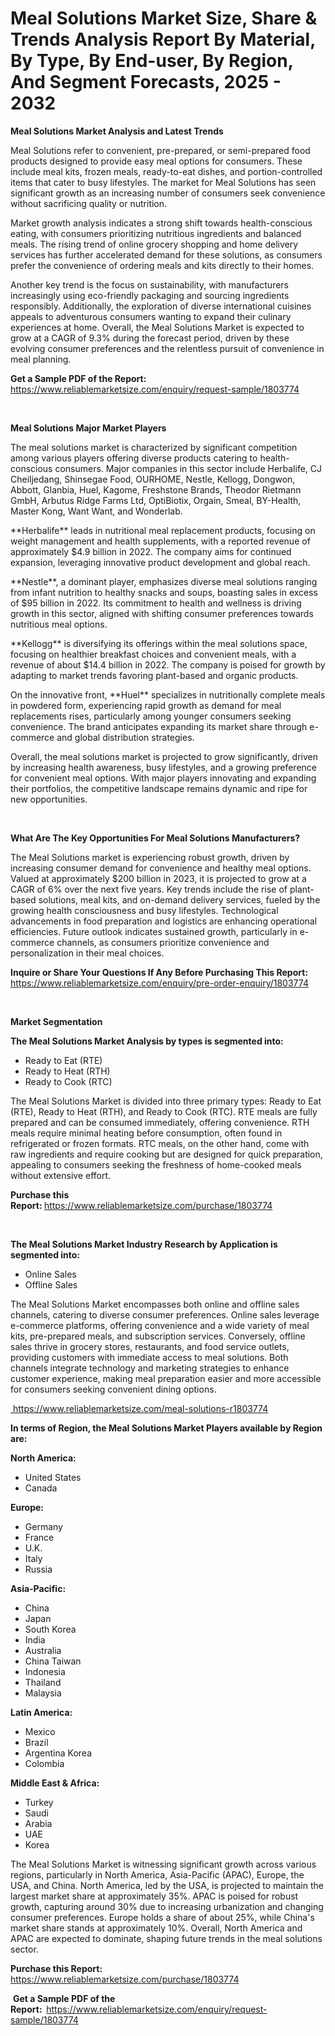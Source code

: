 <p><h1>Meal Solutions Market Size, Share & Trends Analysis Report By Material, By Type, By End-user, By Region, And Segment Forecasts, 2025 - 2032</h1></p><p><strong>Meal Solutions Market Analysis and Latest Trends</strong></p>
<p><p>Meal Solutions refer to convenient, pre-prepared, or semi-prepared food products designed to provide easy meal options for consumers. These include meal kits, frozen meals, ready-to-eat dishes, and portion-controlled items that cater to busy lifestyles. The market for Meal Solutions has seen significant growth as an increasing number of consumers seek convenience without sacrificing quality or nutrition.</p><p>Market growth analysis indicates a strong shift towards health-conscious eating, with consumers prioritizing nutritious ingredients and balanced meals. The rising trend of online grocery shopping and home delivery services has further accelerated demand for these solutions, as consumers prefer the convenience of ordering meals and kits directly to their homes.</p><p>Another key trend is the focus on sustainability, with manufacturers increasingly using eco-friendly packaging and sourcing ingredients responsibly. Additionally, the exploration of diverse international cuisines appeals to adventurous consumers wanting to expand their culinary experiences at home. Overall, the Meal Solutions Market is expected to grow at a CAGR of 9.3% during the forecast period, driven by these evolving consumer preferences and the relentless pursuit of convenience in meal planning.</p></p>
<p><strong>Get a Sample PDF of the Report:&nbsp;</strong> <a href="https://www.reliablemarketsize.com/enquiry/request-sample/1803774?utm_campaign=3014&utm_medium=2&utm_source=Github&utm_content=ia&utm_term=16042025&utm_id=meal-solutions">https://www.reliablemarketsize.com/enquiry/request-sample/1803774</a></p>
<p>&nbsp;</p>
<p><strong>Meal Solutions Major Market Players</strong></p>
<p><p>The meal solutions market is characterized by significant competition among various players offering diverse products catering to health-conscious consumers. Major companies in this sector include Herbalife, CJ Cheiljedang, Shinsegae Food, OURHOME, Nestle, Kellogg, Dongwon, Abbott, Glanbia, Huel, Kagome, Freshstone Brands, Theodor Rietmann GmbH, Arbutus Ridge Farms Ltd, OptiBiotix, Orgain, Smeal, BY-Health, Master Kong, Want Want, and Wonderlab.</p><p>**Herbalife** leads in nutritional meal replacement products, focusing on weight management and health supplements, with a reported revenue of approximately $4.9 billion in 2022. The company aims for continued expansion, leveraging innovative product development and global reach.</p><p>**Nestle**, a dominant player, emphasizes diverse meal solutions ranging from infant nutrition to healthy snacks and soups, boasting sales in excess of $95 billion in 2022. Its commitment to health and wellness is driving growth in this sector, aligned with shifting consumer preferences towards nutritious meal options.</p><p>**Kellogg** is diversifying its offerings within the meal solutions space, focusing on healthier breakfast choices and convenient meals, with a revenue of about $14.4 billion in 2022. The company is poised for growth by adapting to market trends favoring plant-based and organic products.</p><p>On the innovative front, **Huel** specializes in nutritionally complete meals in powdered form, experiencing rapid growth as demand for meal replacements rises, particularly among younger consumers seeking convenience. The brand anticipates expanding its market share through e-commerce and global distribution strategies.</p><p>Overall, the meal solutions market is projected to grow significantly, driven by increasing health awareness, busy lifestyles, and a growing preference for convenient meal options. With major players innovating and expanding their portfolios, the competitive landscape remains dynamic and ripe for new opportunities.</p></p>
<p>&nbsp;</p>
<p><strong>What Are The Key Opportunities For Meal Solutions Manufacturers?</strong></p>
<p><p>The Meal Solutions market is experiencing robust growth, driven by increasing consumer demand for convenience and healthy meal options. Valued at approximately $200 billion in 2023, it is projected to grow at a CAGR of 6% over the next five years. Key trends include the rise of plant-based solutions, meal kits, and on-demand delivery services, fueled by the growing health consciousness and busy lifestyles. Technological advancements in food preparation and logistics are enhancing operational efficiencies. Future outlook indicates sustained growth, particularly in e-commerce channels, as consumers prioritize convenience and personalization in their meal choices.</p></p>
<p><strong>Inquire or Share Your Questions If Any Before Purchasing This Report:</strong> <a href="https://www.reliablemarketsize.com/enquiry/pre-order-enquiry/1803774?utm_campaign=3014&utm_medium=2&utm_source=Github&utm_content=ia&utm_term=16042025&utm_id=meal-solutions">https://www.reliablemarketsize.com/enquiry/pre-order-enquiry/1803774</a></p>
<p>&nbsp;</p>
<p><strong>Market Segmentation</strong></p>
<p><strong>The Meal Solutions Market Analysis by types is segmented into:</strong></p>
<p><ul><li>Ready to Eat (RTE)</li><li>Ready to Heat (RTH)</li><li>Ready to Cook (RTC)</li></ul></p>
<p><p>The Meal Solutions Market is divided into three primary types: Ready to Eat (RTE), Ready to Heat (RTH), and Ready to Cook (RTC). RTE meals are fully prepared and can be consumed immediately, offering convenience. RTH meals require minimal heating before consumption, often found in refrigerated or frozen formats. RTC meals, on the other hand, come with raw ingredients and require cooking but are designed for quick preparation, appealing to consumers seeking the freshness of home-cooked meals without extensive effort.</p></p>
<p><strong>Purchase this Report:&nbsp;</strong><a href="https://www.reliablemarketsize.com/purchase/1803774?utm_campaign=3014&utm_medium=2&utm_source=Github&utm_content=ia&utm_term=16042025&utm_id=meal-solutions">https://www.reliablemarketsize.com/purchase/1803774</a></p>
<p>&nbsp;</p>
<p><strong>The Meal Solutions Market Industry Research by Application is segmented into:</strong></p>
<p><ul><li>Online Sales</li><li>Offline Sales</li></ul></p>
<p><p>The Meal Solutions Market encompasses both online and offline sales channels, catering to diverse consumer preferences. Online sales leverage e-commerce platforms, offering convenience and a wide variety of meal kits, pre-prepared meals, and subscription services. Conversely, offline sales thrive in grocery stores, restaurants, and food service outlets, providing customers with immediate access to meal solutions. Both channels integrate technology and marketing strategies to enhance customer experience, making meal preparation easier and more accessible for consumers seeking convenient dining options.</p></p>
<p><a href="https://www.reliablemarketsize.com/meal-solutions-r1803774?utm_campaign=3014&utm_medium=2&utm_source=Github&utm_content=ia&utm_term=16042025&utm_id=meal-solutions">&nbsp;https://www.reliablemarketsize.com/meal-solutions-r1803774</a></p>
<p><strong>In terms of Region, the Meal Solutions Market Players available by Region are:</strong></p>
<p>
    <p> <strong> North America: </strong>
        <ul>
            <li>United States</li>
            <li>Canada</li>
        </ul>
        </p> 
    <p> <strong> Europe: </strong>
        <ul>
            <li>Germany</li>
            <li>France</li>
            <li>U.K.</li>
            <li>Italy</li>
            <li>Russia</li>
        </ul>
        </p> 
    <p> <strong> Asia-Pacific: </strong>
        <ul>
            <li>China</li>
            <li>Japan</li>
            <li>South Korea</li>
            <li>India</li>
            <li>Australia</li>
            <li>China Taiwan</li>
            <li>Indonesia</li>
            <li>Thailand</li>
            <li>Malaysia</li>
        </ul>
        </p> 
    <p> <strong> Latin America: </strong>
        <ul>
            <li>Mexico</li>
            <li>Brazil</li>
            <li>Argentina Korea</li>
            <li>Colombia</li>
        </ul>
        </p> 
    <p> <strong> Middle East & Africa: </strong>
        <ul>
            <li>Turkey</li>
            <li>Saudi</li>
            <li>Arabia</li>
            <li>UAE</li>
            <li>Korea</li>
        </ul>
    </p>
    </p>
<p><p>The Meal Solutions Market is witnessing significant growth across various regions, particularly in North America, Asia-Pacific (APAC), Europe, the USA, and China. North America, led by the USA, is projected to maintain the largest market share at approximately 35%. APAC is poised for robust growth, capturing around 30% due to increasing urbanization and changing consumer preferences. Europe holds a share of about 25%, while China's market share stands at approximately 10%. Overall, North America and APAC are expected to dominate, shaping future trends in the meal solutions sector.</p></p>
<p><strong>Purchase this Report: </strong><a href="https://www.reliablemarketsize.com/purchase/1803774?utm_campaign=3014&utm_medium=2&utm_source=Github&utm_content=ia&utm_term=16042025&utm_id=meal-solutions">https://www.reliablemarketsize.com/purchase/1803774</a></p>
<p>&nbsp;<strong>Get a Sample PDF of the Report:&nbsp;&nbsp;</strong><a href="https://www.reliablemarketsize.com/enquiry/request-sample/1803774?utm_campaign=3014&utm_medium=2&utm_source=Github&utm_content=ia&utm_term=16042025&utm_id=meal-solutions">https://www.reliablemarketsize.com/enquiry/request-sample/1803774</a></p>
<p><strong></strong></p>
<p><p></p><p></p><p></p></p>